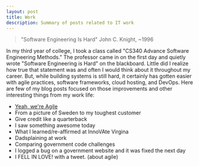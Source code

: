 ```yaml
---
layout: post
title: Work
description: Summary of posts related to IT work
---
```


> "Software Engineering Is Hard"
> John C. Knight, ~1996  

In my third year of college, I took a class called "CS340 Advance Software Engineering Methods." The professor came in on the first day and quietly wrote "Software Engineering is Hard" on the blackboard. Little did I realize how true that statement was and often I would think about it throughout my career. But, while building systems is still hard, it certainly has gotten easier with agile practices, software frameworks, cloud hosting, and DevOps. Here are few of my blog posts focused on those improvements and other interesting things from my work life:

 - [Yeah, we're Agile](/2015/02/yeah-we-agile.html)
- From a picture of Sweden to my toughest customer
- Give credit like a quarterback
- I saw something awesome today 
- What I learned/re-affirmed at InnoVAte Virgina
- Dadsplaining at work
- Comparing government code challenges
- I logged a bug on a government website and it was fixed the next day
- I FELL IN LOVE! with a tweet. (about agile)   

